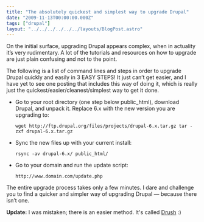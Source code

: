 ```yaml
---
title: "The absolutely quickest and simplest way to upgrade Drupal"
date: "2009-11-13T00:00:00.000Z"
tags: ["drupal"]
layout: "../../../../../../layouts/BlogPost.astro"
---
```


On the initial surface, upgrading Drupal appears complex, when in actuality it’s very rudimentary. A lot of the tutorials and resources on how to upgrade are just plain confusing and not to the point.

The following is a list of command lines and steps in order to upgrade Drupal quickly and easily in 3 EASY STEPS! It just can’t get easier, and I have yet to see one posting that includes this way of doing it, which is really just the quickest/easier/cleanest/simplest way to get it done.

- Go to your root directory (one step below public_html), download Drupal, and unpack it. Replace 6.x with the new version you are upgrading to:

  `wget http://ftp.drupal.org/files/projects/drupal-6.x.tar.gz tar -zxf drupal-6.x.tar.gz`

- Sync the new files up with your current install:

  `rsync -av drupal-6.x/ public_html/`

- Go to your domain and run the update script:

  `http://www.domain.com/update.php`

The entire upgrade process takes only a few minutes. I dare and challenge you to find a quicker and simpler way of upgrading Drupal — because there isn’t one.

**Update:** I was mistaken; there is an easier method. It's called <a href="http://drupal.org/project/drush" target="_blank">Drush</a> :)
